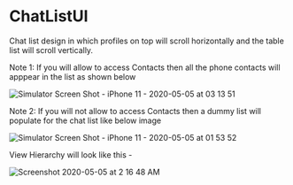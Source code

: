 # ChatListUI
Chat list design in which profiles on top will scroll horizontally and the table list will scroll vertically.

Note 1: If you will allow to access Contacts then all the phone contacts will apppear in the list as shown below


![Simulator Screen Shot - iPhone 11 - 2020-05-05 at 03 13 51](https://user-images.githubusercontent.com/16478904/81016638-75b45f00-8e7e-11ea-855e-38e82c5c64f4.png)


Note 2: If you will not allow to access Contacts then a dummy list will populate for the chat list like below image

![Simulator Screen Shot - iPhone 11 - 2020-05-05 at 01 53 52](https://user-images.githubusercontent.com/16478904/81011485-b22f8d00-8e75-11ea-84c0-a21d3afd1aab.png)


View Hierarchy will look like this - 

![Screenshot 2020-05-05 at 2 16 48 AM](https://user-images.githubusercontent.com/16478904/81012034-8365e680-8e76-11ea-9505-b6203e33b3da.png)
